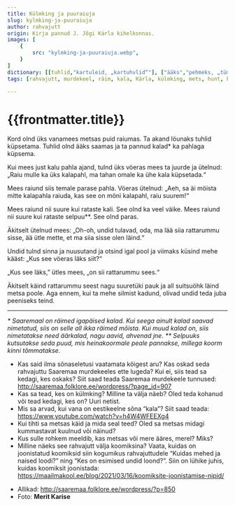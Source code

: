 ```yaml
---
title: Külmking ja puuraiuja
slug: kylmking-ja-puuraiuja
author: rahvajutt
origin: Kirja pannud J. Jõgi Kärla kihelkonnas.
images: [
    {
        src: "kylmking-ja-puuraiuja.webp",
    }
]
dictionary: [[tuhlid,"kartuleid, „kartuhvlid“"], ["ääks","pehmeks, „tümaks“"], ["pahl:pahla","varras"], ["parase","paraja"], ["rataste kali","vankri puu (kaigas)"], ["selpuu","sõlgpuu"], ["oda, ma lää","oota, ma lähen"], ["peeniseks","peenikeseks"]]
tags: [rahvajutt, murdekeel, räim, kala, Kärla, külmking, mets, hunt, kartul, kalapahl ]

---
```



<h1 class="story-h1">
    {{frontmatter.title}}
</h1>

Kord olnd üks vanamees metsas puid raiumas. Ta akand löunaks tuhlid küpsetama. Tuhlid olnd ääks saamas ja ta pannud kalad* ka pahlaga küpsema.

Kui mees just kalu pahla ajand, tulnd üks vöeras mees ta juurde ja ütelnud: „Raiu mulle ka üks kalapahl, ma tahan omale ka ühe kala küpsetada.“

Mees raiund siis temale parase pahla. Vöeras ütelnud: „Aeh, sa äi möista mitte kalapahla raiuda, kas see on möni kalapahl, raiu suurem!“

Mees raiund nii suure kui rataste kali. See olnd ka veel väike. Mees raiund nii suure kui rataste selpuu**. See olnd paras.

Äkitselt ütelnud mees: „Oh-oh, undid tulavad, oda, ma lää siia rattarummu sisse, ää ütle mette, et ma siia sisse olen läind.“

Undid tulnd sinna ja nuusutand ja otsind igal pool ja viimaks küsind mehe kääst: „Kus see vöeras läks siit?“

„Kus see läks,” ütles mees, „on sii rattarummu sees.“

Äkitselt käind rattarummu seest nagu suuretüki pauk ja all suitsuöhk läind metsa poole. Aga ennem, kui ta mehe silmist kadund, olivad undid teda juba peeniseks teind.

<hr />

*\* Saaremaal on räimed igapäised kalad. Kui seega ainult kalad saavad nimetatud, siis on selle all ikka räimed mõista. Kui muud kalad on, siis nimetatakse need äärkalad, nagu aavid, ahvenad jne.*
*\*\* Selpuuks kutsutakse seda puud, mis heinakoormale peale pannakse, millega koorm kinni tõmmatakse.*



<story-author :author="frontmatter.author" :origin="frontmatter.origin" />
<story-dictionary :terms="frontmatter.dictionary" />

<details-wrapper summary="Mõtlemiseks ja arutlemiseks">

- Kas said ilma sõnaseletusi vaatamata kõigest aru? Kas oskad seda rahvajuttu Saaremaa murdekeeles ette lugeda? Kui ei, siis tead sa kedagi, kes oskaks? Siit saad teada Saaremaa murdekeele tunnused: http://saaremaa.folklore.ee/wordpress/?page_id=907
- Kas sa tead, kes on külmking? Milline ta välja näeb? Oled teda kohanud või tead kedagi, kes on? Uuri netist.
- Mis sa arvad, kui vana on eestikeelne sõna “kala”? Siit saad teada: https://www.youtube.com/watch?v=h4W4WFEEXg4
- Kui tihti sa metsas käid ja mida seal teed? Oled sa metsas midagi kummastavat kuulnud või näinud?
- Kus sulle rohkem meeldib, kas metsas või mere ääres, merel? Miks?
- Milline näeks see rahvajutt välja koomiksina? Vaata, kuidas on joonistatud koomiksid siin kogumikus rahvajuttudele “Kuidas mehed ja naised loodi?” ning “Kes on esimised undid loond?”. Siin on lühike juhis, kuidas koomiksit joonistada: https://maailmakool.ee/blog/2021/03/16/koomiksite-joonistamise-nipid/

</details-wrapper>


<details-wrapper summary="Allikad" class="text-sm" icon="IconSources">

- Allikad: http://saaremaa.folklore.ee/wordpress/?p=850
- Foto: **Merit Karise**

</details-wrapper>

